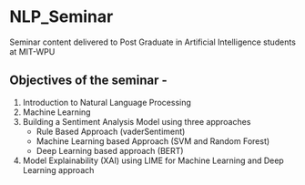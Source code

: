 # NLP_Seminar
Seminar content delivered to Post Graduate in Artificial Intelligence students at MIT-WPU

## Objectives of the seminar - 
1. Introduction to Natural Language Processing
2. Machine Learning 
3. Building a Sentiment Analysis Model using three approaches
     * Rule Based Approach (vaderSentiment)
     * Machine Learning based Approach (SVM and Random Forest)
     * Deep Learning based approach (BERT)
4. Model Explainability (XAI) using LIME for Machine Learning and Deep Learning approach
